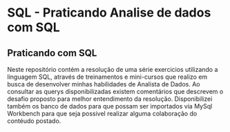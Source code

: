 # SQL - Praticando Analise de dados com SQL

## Praticando com SQL

Neste repositório contém a resolução de uma série exercicios utilizando a linguagem SQL, através de treinamentos e mini-cursos que realizo em busca de desenvolver minhas habilidades de Analista de Dados. Ao consultar as querys disponibilizadas existem comentários que descrevem o desafio proposto para melhor entendimento da resolução.
Disponibilizei também os banco de dados para que possam ser importados via MySql Workbench para que seja possivel realizar alguma colaboração do contéudo postado.
